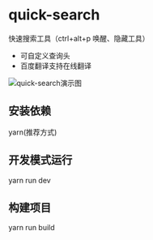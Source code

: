# quick-search

快速搜索工具（ctrl+alt+p 唤醒、隐藏工具）
- 可自定义查询头
- 百度翻译支持在线翻译

![quick-search演示图](https://user-images.githubusercontent.com/51696131/118353792-7c4dda00-b59a-11eb-8cd6-c76db8d0b712.gif)

## 安装依赖

yarn(推荐方式)

## 开发模式运行

yarn run dev

## 构建项目

yarn run build
